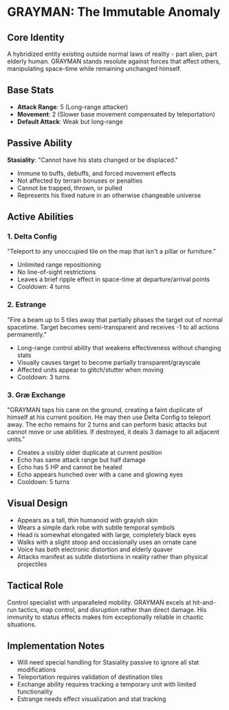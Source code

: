 # GRAYMAN: The Immutable Anomaly

## Core Identity
A hybridized entity existing outside normal laws of reality - part alien, part elderly human. GRAYMAN stands resolute against forces that affect others, manipulating space-time while remaining unchanged himself.

## Base Stats
- **Attack Range**: 5 (Long-range attacker)
- **Movement**: 2 (Slower base movement compensated by teleportation)
- **Default Attack**: Weak but long-range

## Passive Ability
**Stasiality**: "Cannot have his stats changed or be displaced."
- Immune to buffs, debuffs, and forced movement effects
- Not affected by terrain bonuses or penalties
- Cannot be trapped, thrown, or pulled
- Represents his fixed nature in an otherwise changeable universe

## Active Abilities

### 1. Delta Config
"Teleport to any unoccupied tile on the map that isn't a pillar or furniture."
- Unlimited range repositioning
- No line-of-sight restrictions
- Leaves a brief ripple effect in space-time at departure/arrival points
- Cooldown: 4 turns

### 2. Estrange
"Fire a beam up to 5 tiles away that partially phases the target out of normal spacetime. Target becomes semi-transparent and receives -1 to all actions permanently."
- Long-range control ability that weakens effectiveness without changing stats
- Visually causes target to become partially transparent/grayscale
- Affected units appear to glitch/stutter when moving
- Cooldown: 3 turns

### 3. Græ Exchange
"GRAYMAN taps his cane on the ground, creating a faint duplicate of himself at his current position. He may then use Delta Config to teleport away. The echo remains for 2 turns and can perform basic attacks but cannot move or use abilities. If destroyed, it deals 3 damage to all adjacent units."
- Creates a visibly older duplicate at current position
- Echo has same attack range but half damage
- Echo has 5 HP and cannot be healed
- Echo appears hunched over with a cane and glowing eyes
- Cooldown: 5 turns

## Visual Design
- Appears as a tall, thin humanoid with grayish skin
- Wears a simple dark robe with subtle temporal symbols
- Head is somewhat elongated with large, completely black eyes
- Walks with a slight stoop and occasionally uses an ornate cane
- Voice has both electronic distortion and elderly quaver
- Attacks manifest as subtle distortions in reality rather than physical projectiles

## Tactical Role
Control specialist with unparalleled mobility. GRAYMAN excels at hit-and-run tactics, map control, and disruption rather than direct damage. His immunity to status effects makes him exceptionally reliable in chaotic situations.

## Implementation Notes
- Will need special handling for Stasiality passive to ignore all stat modifications
- Teleportation requires validation of destination tiles
- Exchange ability requires tracking a temporary unit with limited functionality
- Estrange needs effect visualization and stat tracking
